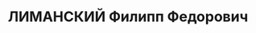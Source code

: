 ---
title: ЛИМАНСКИЙ Филипп Федорович
description: "Род. в 1902, Красноярский кр., с. Межево, русский, обр.: малограмотный,\
  \ б/п. Отбывал наказание в Тулунской тюрьме Иркутской области \n  Арестован 04.05.1937.\
  \ Обв. по ст. ст. 58-8, 58-9, 58-11 УК РСФСР. Приговор: ВК ВС СССР, 24.10.1937 –\
  \ ВМН. Расстрелян 24.10.1937, г.Иркутск. \n  Реабилитирован Генеральной прокуратурой\
  \ РФ 30.10.1998"
---